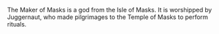 The Maker of Masks is a god from the Isle of Masks. It is worshipped by  Juggernaut, who made pilgrimages to the Temple of Masks to perform rituals.

